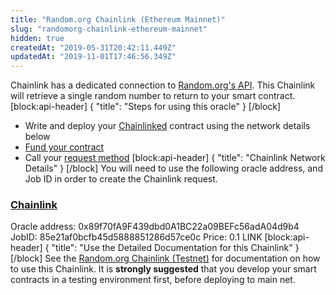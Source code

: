 ```yaml
---
title: "Random.org Chainlink (Ethereum Mainnet)"
slug: "randomorg-chainlink-ethereum-mainnet"
hidden: true
createdAt: "2019-05-31T20:42:11.449Z"
updatedAt: "2019-11-01T17:46:56.349Z"
---
```

Chainlink has a dedicated connection to <a href="https://www.random.org/" target="_blank">Random.org's API</a>. This Chainlink will retrieve a single random number to return to your smart contract.
[block:api-header]
{
  "title": "Steps for using this oracle"
}
[/block]
- Write and deploy your [Chainlinked](doc:create-a-chainlinked-project) contract using the network details below
- [Fund your contract](doc:fund-your-contract) 
- Call your [request method](#section-chainlink-examples) 
[block:api-header]
{
  "title": "Chainlink Network Details"
}
[/block]
You will need to use the following oracle address, and Job ID in order to create the Chainlink request.

### <a href="https://chain.link" target="_blank">Chainlink</a>
Oracle address: 0x89f70fA9F439dbd0A1BC22a09BEFc56adA04d9b4
JobID: 85e21af0bcfb45d5888851286d57ce0c
Price: 0.1 LINK
[block:api-header]
{
  "title": "Use the Detailed Documentation for this Chainlink"
}
[/block]
See the [Random.org Chainlink (Testnet)](doc:randomorg-chainlink-testnet#section-create-your-chainlinked-contract) for documentation on how to use this Chainlink. It is **strongly suggested** that you develop your smart contracts in a testing environment first, before deploying to main net.